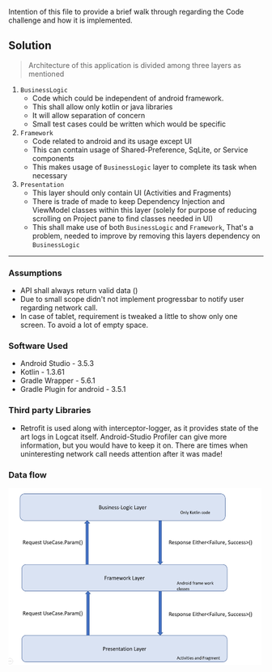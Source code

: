 Intention of this file to provide a brief walk through regarding the
Code challenge and how it is implemented.


## Solution

> Architecture of this application is divided among three layers as mentioned

1. `BusinessLogic`
    - Code which could be independent of android framework.
    - This shall allow only kotlin or java libraries
    - It will allow separation of concern
    - Small test cases could be written which would be specific
2. `Framework`
    - Code related to android and its usage except UI
    - This can contain usage of Shared-Preference, SqLite, or Service components
    - This makes usage of `BusinessLogic` layer to complete its task when necessary
3. `Presentation`
    - This layer should only contain UI (Activities and Fragments)
    - There is trade of made to keep Dependency Injection and ViewModel
      classes within this layer (solely for purpose of reducing
      scrolling on Project pane to find classes needed in UI)
    - This shall make use of both `BusinessLogic` and `Framework`,
      That's a problem, needed to improve by removing this layers dependency on
      `BusinessLogic`

----

### Assumptions

   - API shall always return valid data ()
   - Due to small scope didn't not implement progressbar to notify user regarding network call.
   - In case of tablet, requirement is tweaked a little to show only one screen.
     To avoid a lot of empty space.

### Software Used

   - Android Studio             - 3.5.3
   - Kotlin                     - 1.3.61
   - Gradle Wrapper             - 5.6.1
   - Gradle Plugin for android  - 3.5.1


### Third party Libraries
   - Retrofit is used along with interceptor-logger, as it provides state of the art
     logs in Logcat itself. Android-Studio Profiler can give more information, but
     you would have to keep it on. There are times when uninteresting network call needs attention
     after it was made!

### Data flow

<img src="keystore/data_flow.PNG" width="500" height="350" />
